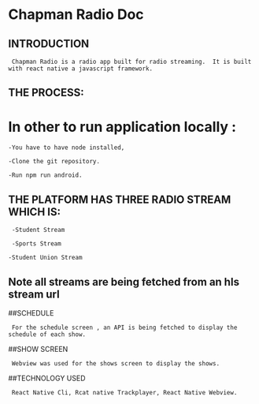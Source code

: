 # Chapman Radio Doc



## INTRODUCTION

     Chapman Radio is a radio app built for radio streaming.  It is built with react native a javascript framework.

## THE PROCESS:

# In other to run application locally :

    -You have to have node installed,

    -Clone the git repository.

    -Run npm run android.
    
## THE PLATFORM HAS THREE RADIO STREAM WHICH IS:

     -Student Stream

     -Sports Stream

    -Student Union Stream

## Note all streams are being fetched from an hls stream url


##SCHEDULE

     For the schedule screen , an API is being fetched to display the  schedule of each show.

##SHOW SCREEN

     Webview was used for the shows screen to display the shows.

##TECHNOLOGY USED 

     React Native Cli, Rcat native Trackplayer, React Native Webview.






